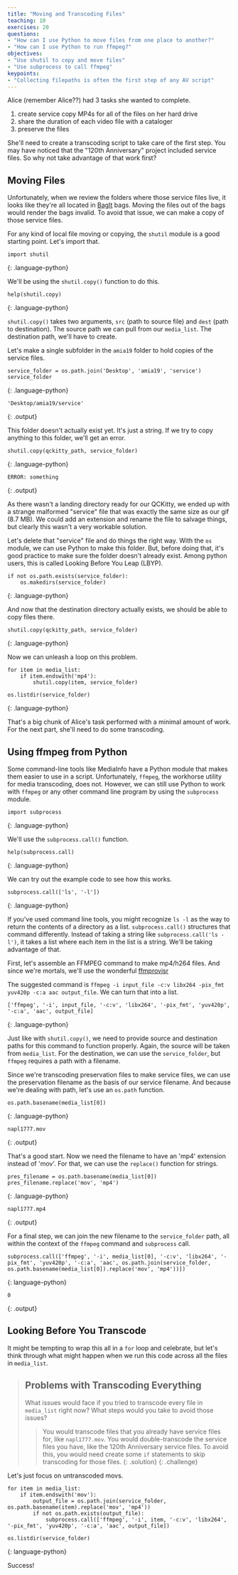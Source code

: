 ```yaml
---
title: "Moving and Transcoding Files"
teaching: 10
exercises: 20
questions:
- "How can I use Python to move files from one place to another?"
- "How can I use Python to run ffmpeg?"
objectives:
- "Use shutil to copy and move files"
- "Use subprocess to call ffmpeg"
keypoints:
- "Collecting filepaths is often the first step of any AV script"
---
```


Alice (remember Alice??) had 3 tasks she wanted to complete.

1. create service copy MP4s for all of the files on her hard drive
2. share the duration of each video file with a cataloger
3. preserve the files

She'll need to create a transcoding script to take care of the first step.
You may have noticed that the "120th Anniversary" project included service files.
So why not take advantage of that work first?

## Moving Files

Unfortunately, when we review the folders where those service files live, it looks like they're all located in [BagIt](https://en.wikipedia.org/wiki/BagIt) bags.
Moving the files out of the bags would render the bags invalid.
To avoid that issue, we can make a copy of those service files.

For any kind of local file moving or copying, the `shutil` module is a good starting point.
Let's import that.

~~~
import shutil
~~~
{: .language-python}

We'll be using the `shutil.copy()` function to do this.

~~~
help(shutil.copy)
~~~
{: .language-python}

`shutil.copy()` takes two arguments, `src` (path to source file) and `dest` (path to destination). The source path we can pull from our `media_list`. The destination path, we'll have to create.

Let's make a single subfolder in the `amia19` folder to hold copies of the service files.

~~~
service_folder = os.path.join('Desktop', 'amia19', 'service')
service_folder
~~~
{: .language-python}

~~~
'Desktop/amia19/service'
~~~
{: .output}

This folder doesn't actually exist yet.
It's just a string. 
If we try to copy anything to this folder, we'll get an error.

~~~
shutil.copy(qckitty_path, service_folder)
~~~
{: .language-python}

~~~
ERROR: something
~~~
{: .output}

As there wasn't a landing directory ready for our QCKitty, we ended up with a strange malformed "service" file that was exactly the same size as our gif (8.7 MB). We could add an extension and rename the file to salvage things, but clearly this wasn't a very workable solution. 

Let's delete that "service" file and do things the right way. 
With the `os` module, we can use Python to make this folder.
But, before doing that, it's good practice to make sure the folder doesn't already exist.
Among python users, this is called Looking Before You Leap (LBYP).

~~~
if not os.path.exists(service_folder):
	os.makedirs(service_folder)
~~~
{: .language-python}

And now that the destination directory actually exists, we should be able to copy files there.

~~~
shutil.copy(qckitty_path, service_folder)
~~~
{: .language-python}

Now we can unleash a loop on this problem.

~~~
for item in media_list:
	if item.endswith('mp4'):
		shutil.copy(item, service_folder)

os.listdir(service_folder)
~~~
{: .language-python}

That's a big chunk of Alice's task performed with a minimal amount of work.
For the next part, she'll need to do some transcoding.

## Using ffmpeg from Python

Some command-line tools like MediaInfo have a Python module that makes them easier to use in a script.
Unfortunately, `ffmpeg`, the workhorse utility for media transcoding, does not.
However, we can still use Python to work with `ffmpeg` or any other command line program  by using the `subprocess` module.

~~~
import subprocess
~~~
{: .language-python}

We'll use the `subprocess.call()` function.

~~~
help(subprocess.call)
~~~
{: .language-python}

We can try out the example code to see how this works.

~~~
subprocess.call(['ls', '-l'])
~~~
{: .language-python}

If you've used command line tools, you might recognize `ls -l` as the way to return the contents of a directory as a list.
`subprocess.call()` structures that command differently.
Instead of taking a string like `subprocess.call('ls -l')`, it takes a list where each item in the list is a string.
We'll be taking advantage of that.

First, let's assemble an FFMPEG command to make mp4/h264 files.
And since we're mortals, we'll use the wonderful [ffmprovisr](https://amiaopensource.github.io/ffmprovisr/#transcode_h264)

The suggested command is `ffmpeg -i input_file -c:v libx264 -pix_fmt yuv420p -c:a aac output_file`.
We can turn that into a list.

~~~
['ffmpeg', '-i', input_file, '-c:v', 'libx264', '-pix_fmt', 'yuv420p', '-c:a', 'aac', output_file]
~~~
{: .language-python}

Just like with `shutil.copy()`, we need to provide source and destination paths for this command to function properly.
Again, the source will be taken from `media_list`.
For the destination, we can use the `service_folder`, but `ffmpeg` requires a path with a filename.

Since we're transcoding preservation files to make service files, we can use the preservation filename as the basis of our service filename.
And because we're dealing with path, let's use an `os.path` function.

~~~
os.path.basename(media_list[0])
~~~
{: .language-python}

~~~
napl1777.mov
~~~
{: .output}

That's a good start.
Now we need the filename to have an 'mp4' extension instead of 'mov'.
For that, we can use the `replace()` function for strings.

~~~
pres_filename = os.path.basename(media_list[0])
pres_filename.replace('mov', 'mp4')
~~~
{: .language-python}

~~~
napl1777.mp4
~~~
{: .output}

For a final step, we can join the new filename to the `service_folder` path, all within the context of the `ffmpeg` command and `subprocess` call.

~~~
subprocess.call(['ffmpeg', '-i', media_list[0], '-c:v', 'libx264', '-pix_fmt', 'yuv420p', '-c:a', 'aac', os.path.join(service_folder, os.path.basename(media_list[0]).replace('mov', 'mp4'))])
~~~
{: language-python}

~~~
0
~~~
{: .output}

## Looking Before You Transcode

It might be tempting to wrap this all in a `for` loop and celebrate, but let's think through what might happen when we run this code across all the files in `media_list`.

> ## Problems with Transcoding Everything
> What issues would face if you tried to transcode every file in `media_list` right now?
> What steps would you take to avoid those issues?
> > You would transcode files that you already have service files for, like `napl1777.mov`.
> > You would double-transcode the service files you have, like the 120th Anniversary service files.
> > To avoid this, you would need create some `if` statements to skip transcoding for those files.
> {: .solution}
{: .challenge} 


Let's just focus on untranscoded movs.

~~~
for item in media_list:
	if item.endswith('mov'):
		output_file = os.path.join(service_folder, os.path.basename(item).replace('mov', 'mp4'))
		if not os.path.exists(output_file):
			subprocess.call(['ffmpeg', '-i', item, '-c:v', 'libx264', '-pix_fmt', 'yuv420p', '-c:a', 'aac', output_file])

os.listdir(service_folder)
~~~
{: language-python}

Success!


